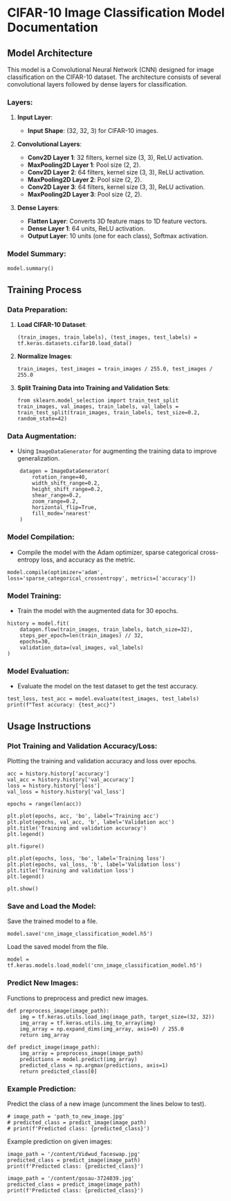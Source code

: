 # CIFAR-10 Image Classification Model Documentation

## Model Architecture

This model is a Convolutional Neural Network (CNN) designed for image classification on the CIFAR-10 dataset. The architecture consists of several convolutional layers followed by dense layers for classification.

### Layers:

1. **Input Layer**:
   - **Input Shape**: (32, 32, 3) for CIFAR-10 images.

2. **Convolutional Layers**:
   - **Conv2D Layer 1**: 32 filters, kernel size (3, 3), ReLU activation.
   - **MaxPooling2D Layer 1**: Pool size (2, 2).
   - **Conv2D Layer 2**: 64 filters, kernel size (3, 3), ReLU activation.
   - **MaxPooling2D Layer 2**: Pool size (2, 2).
   - **Conv2D Layer 3**: 64 filters, kernel size (3, 3), ReLU activation.
   - **MaxPooling2D Layer 3**: Pool size (2, 2).

3. **Dense Layers**:
   - **Flatten Layer**: Converts 3D feature maps to 1D feature vectors.
   - **Dense Layer 1**: 64 units, ReLU activation.
   - **Output Layer**: 10 units (one for each class), Softmax activation.

### Model Summary:

```python
model.summary()
```

## Training Process

### Data Preparation:

1. **Load CIFAR-10 Dataset**:
   ```
   (train_images, train_labels), (test_images, test_labels) = tf.keras.datasets.cifar10.load_data()
   ```

2. **Normalize Images**:
   ```
   train_images, test_images = train_images / 255.0, test_images / 255.0
   ```

3. **Split Training Data into Training and Validation Sets**:
   ```
   from sklearn.model_selection import train_test_split
   train_images, val_images, train_labels, val_labels = train_test_split(train_images, train_labels, test_size=0.2, random_state=42)
   ```
   
### Data Augmentation:
- Using `ImageDataGenerator` for augmenting the training data to improve generalization.
```
    datagen = ImageDataGenerator(
        rotation_range=40,
        width_shift_range=0.2,
        height_shift_range=0.2,
        shear_range=0.2,
        zoom_range=0.2,
        horizontal_flip=True,
        fill_mode='nearest'
    )
```

### Model Compilation:
- Compile the model with the Adam optimizer, sparse categorical cross-entropy loss, and accuracy as the metric.
```
model.compile(optimizer='adam', loss='sparse_categorical_crossentropy', metrics=['accuracy'])
```

### Model Training:
- Train the model with the augmented data for 30 epochs.
```
history = model.fit(
    datagen.flow(train_images, train_labels, batch_size=32),
    steps_per_epoch=len(train_images) // 32,
    epochs=30,
    validation_data=(val_images, val_labels)
)
```

### Model Evaluation:
- Evaluate the model on the test dataset to get the test accuracy.
```
test_loss, test_acc = model.evaluate(test_images, test_labels)
print(f"Test accuracy: {test_acc}")
```

## Usage Instructions

### Plot Training and Validation Accuracy/Loss:
Plotting the training and validation accuracy and loss over epochs.
```
acc = history.history['accuracy']
val_acc = history.history['val_accuracy']
loss = history.history['loss']
val_loss = history.history['val_loss']

epochs = range(len(acc))

plt.plot(epochs, acc, 'bo', label='Training acc')
plt.plot(epochs, val_acc, 'b', label='Validation acc')
plt.title('Training and validation accuracy')
plt.legend()

plt.figure()

plt.plot(epochs, loss, 'bo', label='Training loss')
plt.plot(epochs, val_loss, 'b', label='Validation loss')
plt.title('Training and validation loss')
plt.legend()

plt.show()
```

### Save and Load the Model:
Save the trained model to a file.
```
model.save('cnn_image_classification_model.h5')
```

Load the saved model from the file.
```
model = tf.keras.models.load_model('cnn_image_classification_model.h5')
```

### Predict New Images:
Functions to preprocess and predict new images.
```
def preprocess_image(image_path):
    img = tf.keras.utils.load_img(image_path, target_size=(32, 32))
    img_array = tf.keras.utils.img_to_array(img)
    img_array = np.expand_dims(img_array, axis=0) / 255.0
    return img_array

def predict_image(image_path):
    img_array = preprocess_image(image_path)
    predictions = model.predict(img_array)
    predicted_class = np.argmax(predictions, axis=1)
    return predicted_class[0]
```

### Example Prediction:
Predict the class of a new image (uncomment the lines below to test).
```
# image_path = 'path_to_new_image.jpg'
# predicted_class = predict_image(image_path)
# print(f'Predicted class: {predicted_class}')
```

Example prediction on given images:
```
image_path = '/content/Vidwud_faceswap.jpg'
predicted_class = predict_image(image_path)
print(f'Predicted class: {predicted_class}')

image_path = '/content/gosau-3724039.jpg'
predicted_class = predict_image(image_path)
print(f'Predicted class: {predicted_class}')
```
